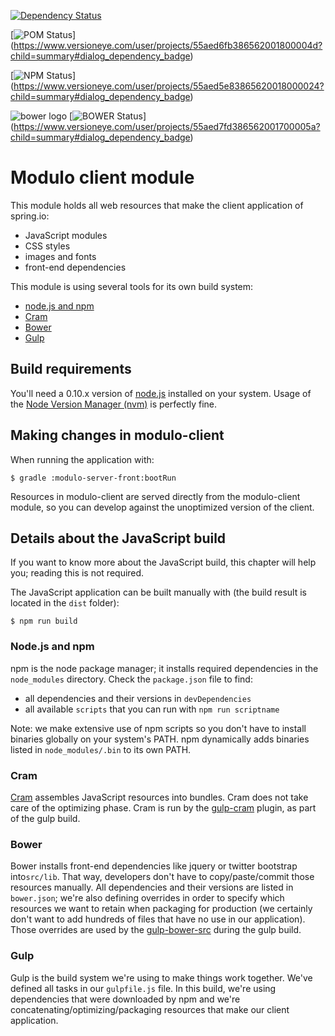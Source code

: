 [![Dependency Status](https://gemnasium.com/0db53ebaf3c864005ee0428721722533.svg)](https://gemnasium.com/41e4f37c13ec5162446fae4a8d548cfc)


[![POM Status](https://www.versioneye.com/user/projects/55aed6fb386562001800004d/badge.svg?style=flat&label=POM)]
(https://www.versioneye.com/user/projects/55aed6fb386562001800004d?child=summary#dialog_dependency_badge)

[![NPM Status](https://www.versioneye.com/user/projects/55aed5e83865620018000024/badge.svg?style=flat&label=NPM)]
(https://www.versioneye.com/user/projects/55aed5e83865620018000024?child=summary#dialog_dependency_badge)

![bower logo](http://bower.io/img/bower-logo.png) [![BOWER Status](https://www.versioneye.com/user/projects/55aed7fd386562001700005a/badge.svg?style=flat&label=BOWER)]
(https://www.versioneye.com/user/projects/55aed7fd386562001700005a?child=summary#dialog_dependency_badge)


# Modulo client module

This module holds all web resources that make the client application of spring.io:

* JavaScript modules
* CSS styles
* images and fonts
* front-end dependencies

This module is using several tools for its own build system:

* [node.js and npm](http://nodejs.org)
* [Cram](https://github.com/cujojs/cram)
* [Bower](http://bower.io)
* [Gulp](http://gulpjs.com)

## Build requirements

You'll need a 0.10.x version of [node.js](http://nodejs.org) installed on your system.
Usage of the [Node Version Manager (nvm)](https://github.com/creationix/nvm) is perfectly fine.

## Making changes in modulo-client

When running the application with:

```
$ gradle :modulo-server-front:bootRun
```

Resources in modulo-client are served directly from the modulo-client module, so you can develop against the
unoptimized version of the client.

## Details about the JavaScript build

If you want to know more about the JavaScript build, this chapter will help you; reading this is not required.

The JavaScript application can be built manually with (the build result is located in the `dist` folder):

```
$ npm run build
```

### Node.js and npm

npm is the node package manager; it installs required dependencies in the `node_modules` directory.
Check the `package.json` file to find:

- all dependencies and their versions in `devDependencies`
- all available `scripts` that you can run with `npm run scriptname`

Note: we make extensive use of npm scripts so you don't have to install binaries globally on your system's PATH.
npm dynamically adds binaries listed in `node_modules/.bin` to its own PATH.

### Cram

[Cram](https://github.com/cujojs/cram) assembles JavaScript resources into bundles. Cram does not take care of the
optimizing phase. Cram is run by the [gulp-cram](https://github.com/bclozel/gulp-cram) plugin, as part of the
gulp build.

### Bower

Bower installs front-end dependencies like jquery or twitter bootstrap into`src/lib`.
That way, developers don't have to copy/paste/commit those resources manually.
All dependencies and their versions are listed in `bower.json`; we're also defining overrides in order to specify
which resources we want to retain when packaging for production (we certainly don't want to add hundreds of files
that have no use in our application). Those overrides are used by the
[gulp-bower-src](https://github.com/bclozel/gulp-bower-src) during the gulp build.

### Gulp

Gulp is the build system we're using to make things work together.
We've defined all tasks in our `gulpfile.js` file.
In this build, we're using dependencies that were downloaded by npm and we're concatenating/optimizing/packaging
resources that make our client application.